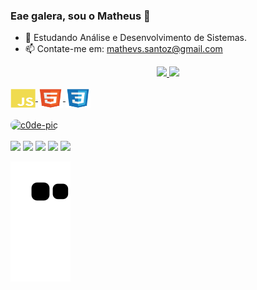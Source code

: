 ### Eae galera, sou o Matheus 👋

- 🌱 Estudando Análise e Desenvolvimento de Sistemas.
- 📫 Contate-me em: mathevs.santoz@gmail.com

<div align="center">
  <a href="https://github.com/code-matheus">
  <img height="180em" src="https://github-readme-stats.vercel.app/api?username=code-matheus&show_icons=true&theme=synthwave&include_all_commits=true&count_private=true"/>
  <img height="180em" src="https://github-readme-stats.vercel.app/api/top-langs/?username=code-matheus&layout=compact&langs_count=7&theme=synthwave"/>
</div>
  
<div style="display: inline_block"><br>
  <img align="center" alt="c0de-Js" height="30" width="40" src="https://raw.githubusercontent.com/devicons/devicon/master/icons/javascript/javascript-plain.svg">
  <img align="center" alt="c0de-HTML" height="30" width="40" src="https://raw.githubusercontent.com/devicons/devicon/master/icons/html5/html5-original.svg">
  <img align="center" alt="c0de-CSS" height="30" width="40" src="https://raw.githubusercontent.com/devicons/devicon/master/icons/css3/css3-original.svg">
 <br> <br> <img align="center" alt="c0de-pic"  style="border-radius:50px;" src="https://s3-nftrend-storage.s3.sa-east-1.amazonaws.com/wp-content/uploads/2022/01/03122437/pixel-jeff-matrix-s.gif">
</div>
</div>
  

  <div style="display: inline_block"><br>
  <a href="https://www.instagram.com/mathevs.santos/?hl=pt-br" target="_blank"><img src="https://img.shields.io/badge/-Instagram-%23E4405F?style=for-the-badge&logo=instagram&logoColor=white" target="_blank"></a>
 	<a href="https://www.twitch.tv/c0defps" target="_blank"><img src="https://img.shields.io/badge/Twitch-9146FF?style=for-the-badge&logo=twitch&logoColor=white" target="_blank"></a>
 <a href="https://discord.gg/U5CTQkfb" target="_blank"><img src="https://img.shields.io/badge/Discord-7289DA?style=for-the-badge&logo=discord&logoColor=white" target="_blank"></a> 
  <a href = "mailto:mathevs.santoz@gmail.com"><img src="https://img.shields.io/badge/-Gmail-%23333?style=for-the-badge&logo=gmail&logoColor=white" target="_blank"></a>
  <a href="https://www.linkedin.com/in/matheussantosdelima/" target="_blank"><img src="https://img.shields.io/badge/-LinkedIn-%230077B5?style=for-the-badge&logo=linkedin&logoColor=white" target="_blank"></a>
  </div>

  ![Snake animation](https://github.com/c0de-mathevs/c0de-mathevs/blob/output/github-contribution-grid-snake.svg)
    
